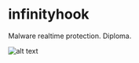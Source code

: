 # infinityhook
Malware realtime protection. Diploma.

![alt text](https://sun9-west.userapi.com/sun9-37/s/v1/ig2/Rl9ATicGFEqR8FRJw3H1t9oH1-LZjkNbjWoKoV8VOPBcSF6OKVcEcr7ws6X6eCPDsTtNXkwDaTrXmBKr78LDKXgI.jpg?size=686x445&quality=96&type=album)
